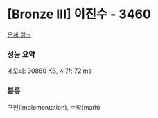 # [Bronze III] 이진수 - 3460 

[문제 링크](https://www.acmicpc.net/problem/3460) 

### 성능 요약

메모리: 30860 KB, 시간: 72 ms

### 분류

구현(implementation), 수학(math)

